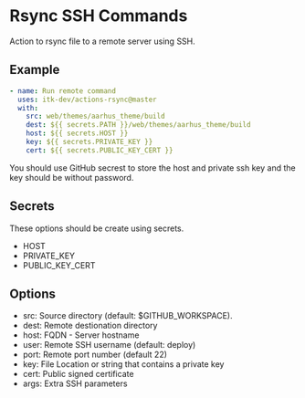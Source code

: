 # Rsync SSH Commands

Action to rsync file to a remote server using SSH.

## Example

```yml
- name: Run remote command
  uses: itk-dev/actions-rsync@master
  with:
    src: web/themes/aarhus_theme/build
    dest: ${{ secrets.PATH }}/web/themes/aarhus_theme/build
    host: ${{ secrets.HOST }}
    key: ${{ secrets.PRIVATE_KEY }}
    cert: ${{ secrets.PUBLIC_KEY_CERT }}
```

You should use GitHub secrest to store the host and private ssh key and the key should be without password.

## Secrets

These options should be create using secrets.

* HOST
* PRIVATE_KEY
* PUBLIC_KEY_CERT

## Options

* src: Source directory (default: $GITHUB_WORKSPACE).
* dest: Remote destionation directory
* host: FQDN - Server hostname
* user: Remote SSH username (default: deploy)
* port: Remote port number (default 22)
* key: File Location or string that contains a private key
* cert: Public signed certificate
* args: Extra SSH parameters